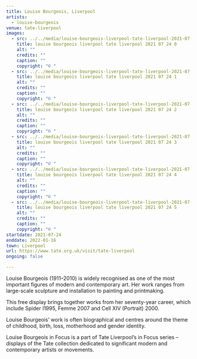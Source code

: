 ```yaml
---
title: Louise Bourgeois, Liverpool
artists:
  - louise-bourgeois
venue: tate-liverpool
images:
  - src: ../../media/louise-bourgeois-liverpool-tate-liverpool-2021-07-24-0.webp
    title: louise bourgeois liverpool tate liverpool 2021 07 24 0
    alt: ""
    credits: ""
    caption: ""
    copyright: "© "
  - src: ../../media/louise-bourgeois-liverpool-tate-liverpool-2021-07-24-1.webp
    title: louise bourgeois liverpool tate liverpool 2021 07 24 1
    alt: ""
    credits: ""
    caption: ""
    copyright: "© "
  - src: ../../media/louise-bourgeois-liverpool-tate-liverpool-2021-07-24-2.webp
    title: louise bourgeois liverpool tate liverpool 2021 07 24 2
    alt: ""
    credits: ""
    caption: ""
    copyright: "© "
  - src: ../../media/louise-bourgeois-liverpool-tate-liverpool-2021-07-24-3.webp
    title: louise bourgeois liverpool tate liverpool 2021 07 24 3
    alt: ""
    credits: ""
    caption: ""
    copyright: "© "
  - src: ../../media/louise-bourgeois-liverpool-tate-liverpool-2021-07-24-4.webp
    title: louise bourgeois liverpool tate liverpool 2021 07 24 4
    alt: ""
    credits: ""
    caption: ""
    copyright: "© "
  - src: ../../media/louise-bourgeois-liverpool-tate-liverpool-2021-07-24-5.webp
    title: louise bourgeois liverpool tate liverpool 2021 07 24 5
    alt: ""
    credits: ""
    caption: ""
    copyright: "© "
startdate: 2021-07-24
enddate: 2022-01-16
town: Liverpool
url: https://www.tate.org.uk/visit/tate-liverpool
ongoing: false

---
```


Louise Bourgeois (1911–2010) is widely recognised as one of the most important figures of modern and contemporary art. Her work ranges from large-scale sculpture and installation to painting and printmaking.

This free display brings together works from her seventy-year career, which include Spider I1995, Femme 2007 and Cell XIV (Portrait) 2000.

Louise Bourgeois’ work is often biographical and centres around the theme of childhood, birth, loss, motherhood and gender identity.

Louise Bourgeois in Focus is a part of Tate Liverpool’s in Focus series – displays of the Tate collection dedicated to significant modern and contemporary artists or movements.